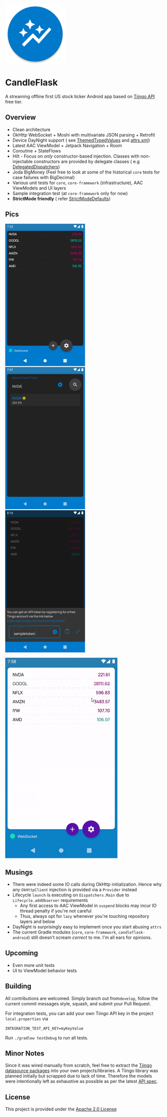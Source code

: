 ![LOGO](candleflask-android/src/main/res/mipmap-xxxhdpi/ic_launcher_round.png)

# CandleFlask

A streaming offline first US stock ticker Android app based on
[Tiingo API](https://api.tiingo.com/) free tier.

## Overview

- Clean architecture
- OkHttp WebSocket + Moshi with multivariate JSON parsing + Retrofit
- Device DayNight support (
  see [ThemedTypedValues](candleflask-android/src/main/java/com/candleflask/android/ui/ThemedTypedValues.kt)
  and [attrs.xml](candleflask-android/src/main/res/values/attrs.xml))
- Latest AAC ViewModel + Jetpack Navigation + Room
- Coroutine + StateFlows
- Hilt - Focus on _only_ constructor-based injection. Classes with non-injectable constructors are provided by delegate
  classes (
  e.g [DelegatedDispatchers](candleflask-android/src/main/java/com/candleflask/android/di/DelegatedDispatchers.kt))
- Joda BigMoney (Feel free to look at some of the historical `core` tests for case failures with BigDecimal)
- Various unit tests for `core`, `core-framework` (infrastructure), AAC ViewModels and UI layers
- Sample integration test (at `core-framework` only for now)
- **StrictMode friendly** (
  refer [StrictModeDefaults](candleflask-android/src/main/java/common/android/strictmode/StrictModeDefaults.kt))

## Pics

<img src="/graphics/home-night.png" width="256" /> <img src="/graphics/search-night.png" width="256" /> <img src="/graphics/settings-night.png" width="256" />

<img src="/graphics/daynight-switch.gif" width="360" />

## Musings

- There were indeed some IO calls during OkHttp initialization. Hence why any `OkHttpClient` injection is provided via
  a `Provider` instead
- Lifecycle `launch` is executing on  `Dispatchers.Main` due to `Lifecycle.addObserver` requirements
    - Any first access to AAC ViewModel in `suspend` blocks may incur IO thread penalty if you're not careful
    - Thus, always opt for `lazy` whenever you're touching repository layers and below
- DayNight is surprisingly easy to implement once you start abusing `attrs`
- The current Gradle modules (`core`, `core-framework`, `candleflask-android`) still doesn't scream *correct* to me. I'm
  all ears for opinions.

## Upcoming

- Even more unit tests
- UI to ViewModel behavior tests

## Building

All contributions are welcomed. Simply branch out from`develop`, follow the current commit messages style, squash, and
submit your Pull Request.

For integration tests, you can add your own Tiingo API key in the project `local.properties` via

```properties
INTEGRATION_TEST_API_KEY=myKeyValue
```

Run `./gradlew testDebug` to run all tests.

## Minor Notes

Since it was wired manually from scratch, feel free to extract
the [Tiingo datasource packages](core-framework/src/main/java/com/candleflask/framework/data/datasource/tiingo)
into your own projects/libraries. A Tiingo library was planned initially but scrapped due to lack of time. Therefore the
models were intentionally left as exhaustive as possible as per the
latest [API spec](https://api.tiingo.com/documentation/).

## License

This project is provided under the [Apache 2.0 License](LICENSE.md)